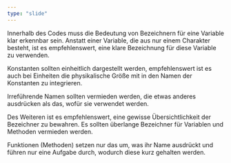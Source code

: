 ```yaml
---
type: "slide"
---
```

Innerhalb des Codes muss die Bedeutung von Bezeichnern für eine Variable klar erkennbar sein. 
Anstatt einer Variable, die aus nur einem Charakter besteht, ist es empfehlenswert, 
eine klare Bezeichnung für diese Variable zu verwenden.

Konstanten sollten einheitlich dargestellt werden, empfehlenswert ist es auch bei Einheiten die physikalische Größe mit in den Namen der Konstanten zu integrieren.

Irreführende Namen sollten vermieden werden, die etwas anderes ausdrücken als das, wofür sie verwendet werden. 

Des Weiteren ist es empfehlenswert, eine gewisse Übersichtlichkeit der Bezeichner zu bewahren. Es sollten überlange Bezeichner für Variablen und Methoden vermieden werden.

Funktionen (Methoden) setzen nur das um, was ihr Name ausdrückt und führen nur eine Aufgabe durch, wodurch diese kurz gehalten werden.